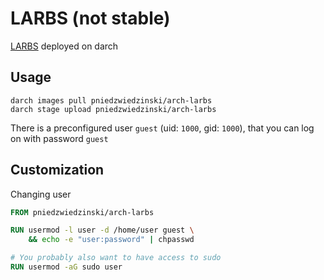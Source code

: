 # LARBS (not stable)

[LARBS](http://larbs.xyz) deployed on darch

## Usage

```
darch images pull pniedzwiedzinski/arch-larbs
darch stage upload pniedzwiedzinski/arch-larbs
```

There is a preconfigured user `guest` (uid: `1000`, gid: `1000`), that you can log on with password `guest`

## Customization

Changing user

```Dockerfile
FROM pniedzwiedzinski/arch-larbs

RUN usermod -l user -d /home/user guest \
    && echo -e "user:password" | chpasswd

# You probably also want to have access to sudo
RUN usermod -aG sudo user
```
